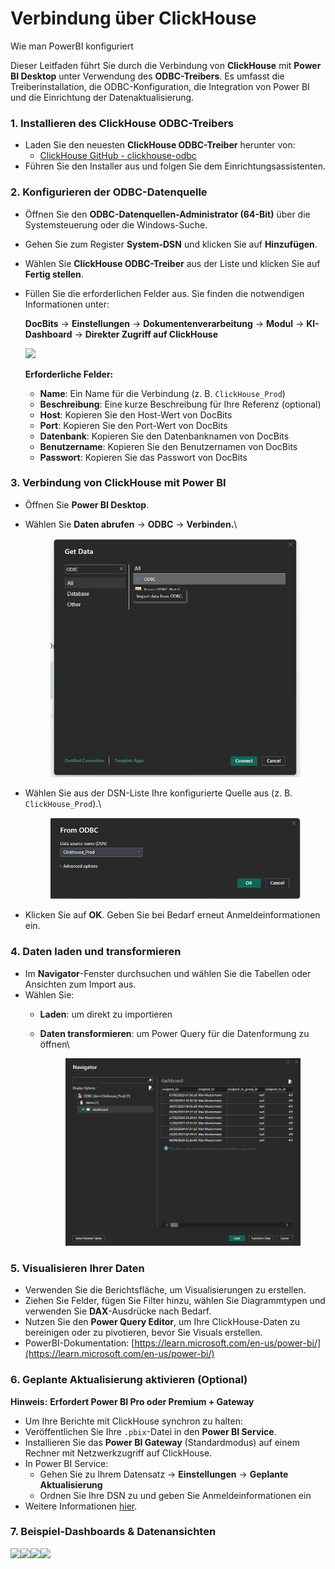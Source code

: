 # Verbindung über ClickHouse

Wie man PowerBI konfiguriert

Dieser Leitfaden führt Sie durch die Verbindung von **ClickHouse** mit **Power BI Desktop** unter Verwendung des **ODBC-Treibers**. Es umfasst die Treiberinstallation, die ODBC-Konfiguration, die Integration von Power BI und die Einrichtung der Datenaktualisierung.

### 1. Installieren des ClickHouse ODBC-Treibers

* Laden Sie den neuesten **ClickHouse ODBC-Treiber** herunter von:
  * [ClickHouse GitHub - clickhouse-odbc](https://github.com/ClickHouse/clickhouse-odbc)
* Führen Sie den Installer aus und folgen Sie dem Einrichtungsassistenten.

### 2. Konfigurieren der ODBC-Datenquelle

* Öffnen Sie den **ODBC-Datenquellen-Administrator (64-Bit)** über die Systemsteuerung oder die Windows-Suche.
* Gehen Sie zum Register **System-DSN** und klicken Sie auf **Hinzufügen**.
* Wählen Sie **ClickHouse ODBC-Treiber** aus der Liste und klicken Sie auf **Fertig stellen**.
*   Füllen Sie die erforderlichen Felder aus. Sie finden die notwendigen Informationen unter:

    **DocBits** → **Einstellungen** → **Dokumentenverarbeitung** → **Modul** → **KI-Dashboard** → **Direkter Zugriff auf ClickHouse**

    ![](https://docs.docbits.com/~gitbook/image?url=https%3A%2F%2F578966019-files.gitbook.io%2F%7E%2Ffiles%2Fv0%2Fb%2Fgitbook-x-prod.appspot.com%2Fo%2Fspaces%252FT2n2w4uDCJvv7CJ5zrdk%252Fuploads%252FNkgb8IJ4dQVRnJ4gpqH0%252Fimage.png%3Falt%3Dmedia%26token%3D27d97e71-dd81-488a-851f-e7d659ad4992\&width=768\&dpr=4\&quality=100\&sign=88a4a589\&sv=2)

    **Erforderliche Felder:**

    * **Name**: Ein Name für die Verbindung (z. B. `ClickHouse_Prod`)
    * **Beschreibung**: Eine kurze Beschreibung für Ihre Referenz (optional)
    * **Host**: Kopieren Sie den Host-Wert von DocBits
    * **Port**: Kopieren Sie den Port-Wert von DocBits
    * **Datenbank**: Kopieren Sie den Datenbanknamen von DocBits
    * **Benutzername**: Kopieren Sie den Benutzernamen von DocBits
    * **Passwort**: Kopieren Sie das Passwort von DocBits

### 3. Verbindung von ClickHouse mit Power BI

* Öffnen Sie **Power BI Desktop**.
*   Wählen Sie **Daten abrufen** → **ODBC** → **Verbinden.**\


    <figure><img src="../../.gitbook/assets/clickhouse_1.png" alt="" width="527"><figcaption></figcaption></figure>
*   Wählen Sie aus der DSN-Liste Ihre konfigurierte Quelle aus (z. B. `ClickHouse_Prod`).\


    <figure><img src="../../.gitbook/assets/clickhouse_2.png" alt="" width="524"><figcaption></figcaption></figure>
* Klicken Sie auf **OK**. Geben Sie bei Bedarf erneut Anmeldeinformationen ein.

### 4. Daten laden und transformieren

* Im **Navigator**-Fenster durchsuchen und wählen Sie die Tabellen oder Ansichten zum Import aus.
* Wählen Sie:
  * **Laden**: um direkt zu importieren
  *   **Daten transformieren**: um Power Query für die Datenformung zu öffnen\


      <figure><img src="../../.gitbook/assets/clickhouse_3.png" alt="" width="563"><figcaption></figcaption></figure>

### 5. Visualisieren Ihrer Daten

* Verwenden Sie die Berichtsfläche, um Visualisierungen zu erstellen.
* Ziehen Sie Felder, fügen Sie Filter hinzu, wählen Sie Diagrammtypen und verwenden Sie **DAX**-Ausdrücke nach Bedarf.
* Nutzen Sie den **Power Query Editor**, um Ihre ClickHouse-Daten zu bereinigen oder zu pivotieren, bevor Sie Visuals erstellen.
* PowerBI-Dokumentation: [https://learn.microsoft.com/en-us/power-bi/](https://learn.microsoft.com/en-us/power-bi/)

### 6. Geplante Aktualisierung aktivieren (Optional)

**Hinweis:** **Erfordert Power BI Pro oder Premium + Gateway**

* Um Ihre Berichte mit ClickHouse synchron zu halten:
* Veröffentlichen Sie Ihre `.pbix`-Datei in den **Power BI Service**.
* Installieren Sie das **Power BI Gateway** (Standardmodus) auf einem Rechner mit Netzwerkzugriff auf ClickHouse.
* In Power BI Service:
  * Gehen Sie zu Ihrem Datensatz → **Einstellungen** → **Geplante Aktualisierung**
  * Ordnen Sie Ihre DSN zu und geben Sie Anmeldeinformationen ein
* Weitere Informationen [hier](https://learn.microsoft.com/en-us/power-bi/connect-data/service-gateway-deployment-guidance).

### 7. Beispiel-Dashboards & Datenansichten

![](../../.gitbook/assets/example_4.avif)![](../../.gitbook/assets/example_3.avif)![](../../.gitbook/assets/example_2.avif)![](../../.gitbook/assets/example_1.avif)
